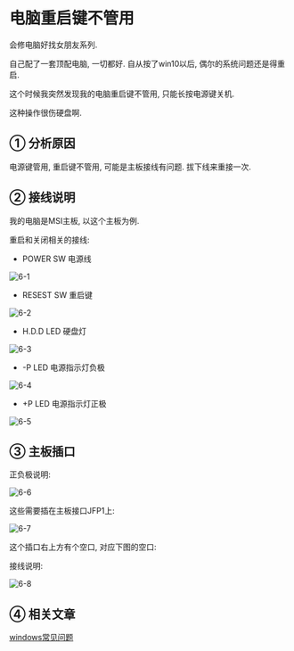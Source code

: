 电脑重启键不管用
===

会修电脑好找女朋友系列.

自己配了一套顶配电脑, 一切都好. 自从按了win10以后, 偶尔的系统问题还是得重启.

这个时候我突然发现我的电脑重启键不管用, 只能长按电源键关机.

这种操作很伤硬盘啊.

① 分析原因
---

电源键管用, 重启键不管用, 可能是主板接线有问题. 拔下线来重接一次.

② 接线说明
--

我的电脑是MSI主板, 以这个主板为例.

重启和关闭相关的接线:

* POWER SW 电源线

![6-1](http://localhost/img/windows/faq/6-1.jpg)

* RESEST SW 重启键

![6-2](http://localhost/img/windows/faq/6-2.jpg)

* H.D.D LED 硬盘灯

![6-3](http://localhost/img/windows/faq/6-3.jpg)

* -P LED 电源指示灯负极

![6-4](http://localhost/img/windows/faq/6-4.jpg)

* +P LED 电源指示灯正极

![6-5](http://localhost/img/windows/faq/6-5.jpg)

③ 主板插口
---

正负极说明:

![6-6](http://localhost/img/windows/faq/6-6.jpg)


这些需要插在主板接口JFP1上:

![6-7](http://localhost/img/windows/faq/6-7.jpg)

这个插口右上方有个空口, 对应下图的空口:

接线说明:

![6-8](http://localhost/img/windows/faq/6-8.jpg)



④ 相关文章
---

[windows常见问题](http://localhost/article/windows/index.html)